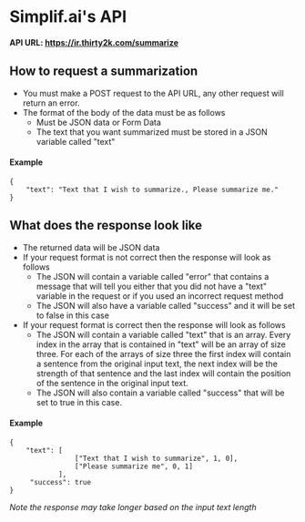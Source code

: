# Simplif.ai's API

#### API URL: https://ir.thirty2k.com/summarize

## How to request a summarization
- You must make a POST request to the API URL, any other request will return an error.
- The format of the body of the data must be as follows
    * Must be JSON data or Form Data
    * The text that you want summarized must be stored in a JSON variable called "text"
#### Example
    {
        "text": "Text that I wish to summarize., Please summarize me."
    }
    
## What does the response look like
- The returned data will be JSON data
- If your request format is not correct then the response will look as follows
    * The JSON will contain a variable called "error" that contains a message that will tell you either that you did not 
    have a "text" variable in the request or if you used an incorrect request method
    * The JSON will also have a variable called "success" and it will be set to false in this case
- If your request format is correct then the response will look as follows
    * The JSON will contain a variable called "text" that is an array.  Every index in the array that is contained in 
    "text" will be an array of size three.  For each of the arrays of size three the first index will contain a sentence 
    from the original input text, the next index will be the strength of that sentence and the last index will contain 
    the position of the sentence in the original input text.
    * The JSON will also contain a variable called "success" that will be set to true in this case. 

#### Example
    {
        "text": [
                    ["Text that I wish to summarize", 1, 0],
                    ["Please summarize me", 0, 1]
                ],
         "success": true
    }

_Note the response may take longer based on the input text length_

    